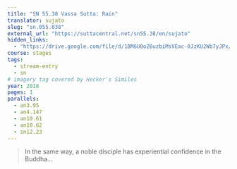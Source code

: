 ```yaml
---
title: "SN 55.38 Vassa Sutta: Rain"
translator: sujato
slug: "sn.055.038"
external_url: "https://suttacentral.net/sn55.38/en/sujato"
hidden_links:
  - "https://drive.google.com/file/d/1BM6U0oZ6uzbiMsVEac-0JzKU2Wb7yJPx/view?usp=drivesdk"
course: stages
tags:
  - stream-entry
  - sn
# imagery tag covered by Hecker's Similes
year: 2018
pages: 1
parallels:
  - an3.95
  - an4.147
  - an10.61
  - an10.62
  - sn12.23
---
```


> In the same way, a noble disciple has experiential confidence in the Buddha...
